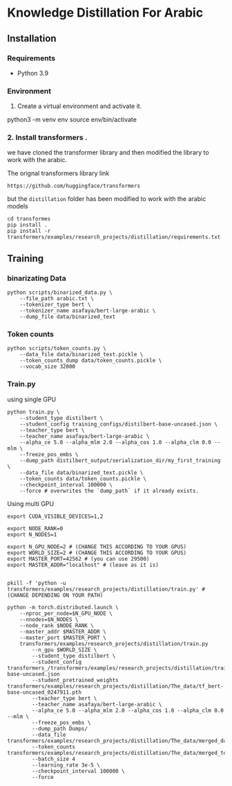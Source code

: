 # Knowledge Distillation For Arabic


## Installation

### Requirements

- Python 3.9

### Environment

1. Create a virtual environment and activate it.

python3 -m venv env
source env/bin/activate

### 2. Install transformers .
we have cloned the transformer library and then modified the library to work with the arabic.

The orignal transformers library link  

`https://github.com/huggingface/transformers` 

but the `distillation` folder has been modified to work with the arabic models

```
cd transformes
pip install .
pip install -r transformers/examples/research_projects/distillation/requirements.txt
```



## Training

### binarizating Data
```
python scripts/binarized_data.py \
    --file_path arabic.txt \
    --tokenizer_type bert \
    --tokenizer_name asafaya/bert-large-arabic \
    --dump_file data/binarized_text
```

### Token counts
```
python scripts/token_counts.py \
    --data_file data/binarized_text.pickle \
    --token_counts_dump data/token_counts.pickle \
    --vocab_size 32000
```
### Train.py
using single GPU
```
python train.py \
    --student_type distilbert \
    --student_config training_configs/distilbert-base-uncased.json \
    --teacher_type bert \
    --teacher_name asafaya/bert-large-arabic \
    --alpha_ce 5.0 --alpha_mlm 2.0 --alpha_cos 1.0 --alpha_clm 0.0 --mlm \
    --freeze_pos_embs \
    --dump_path distilbert_output/serialization_dir/my_first_training \
    --data_file data/binarized_text.pickle \
    --token_counts data/token_counts.pickle \
    --checkpoint_interval 100000 \
    --force # overwrites the `dump_path` if it already exists.
```

Using multi GPU

```
export CUDA_VISIBLE_DEVICES=1,2

export NODE_RANK=0
export N_NODES=1

export N_GPU_NODE=2 # (CHANGE THIS ACCORDING TO YOUR GPUS)
export WORLD_SIZE=2 # (CHANGE THIS ACCORDING TO YOUR GPUS)
export MASTER_PORT=42562 # (you can use 29500)
export MASTER_ADDR="localhost" # (leave as it is)


pkill -f 'python -u  transformers/examples/research_projects/distillation/train.py' # (CHANGE DEPENDING ON YOUR PATH)

python -m torch.distributed.launch \
    --nproc_per_node=$N_GPU_NODE \
    --nnodes=$N_NODES \
    --node_rank $NODE_RANK \
    --master_addr $MASTER_ADDR \
    --master_port $MASTER_PORT \
    transformers/examples/research_projects/distillation/train.py 
        --n_gpu $WORLD_SIZE \
        --student_type distilbert \
        --student_config transformers_/transformers/examples/research_projects/distillation/training_configs/distilbert-base-uncased.json 
        --student_pretrained_weights transformers/examples/research_projects/distillation/The_data/tf_bert-base-uncased_0247911.pth 
        --teacher_type bert \
        --teacher_name asafaya/bert-large-arabic \
        --alpha_ce 5.0 --alpha_mlm 2.0 --alpha_cos 1.0 --alpha_clm 0.0 --mlm \
        --freeze_pos_embs \
        --dump_path Dumps/ 
        --data_file transformers/examples/research_projects/distillation/The_data/merged_data_binarized.pickle 
        --token_counts transformers/examples/research_projects/distillation/The_data/merged_token_count.pickle 
        --batch_size 4 
        --learning_rate 3e-5 \
        --checkpoint_interval 100000 \
        --force 
```
